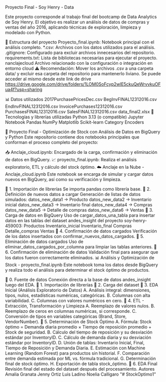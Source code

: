 Proyecto Final - Soy Henry - Data 

Este proyecto corresponde al trabajo final del bootcamp de Data Analytics de Soy Henry. El objetivo es realizar un análisis de datos de compras y ventas del año 2016, aplicando técnicas de exploración, limpieza y modelado con Python.

📁 Estructura del proyecto
Proyecto_final.ipynb: Notebook principal con el análisis completo.
*.csv: Archivos con los datos utilizados para el análisis.
.gitignore: Configurado para excluir archivos innecesarios del repositorio.
requirements.txt: Lista de bibliotecas necesarias para ejecutar el proyecto.
nanclajecloud Archivo relacionado con la configuración o integración en entorno cloud
⚠️ Recomendación: Mover los archivos .csv a una carpeta data/ y excluir esa carpeta del repositorio para mantenerlo liviano.
Se puede acceder al mismo desde este link de drive https://drive.google.com/drive/folders/1LOM0SoFcyp2wlE5ckuQeWrvvkuOFua4f?usp=sharing


📊 Datos utilizados
2017PurchasePricesDec.csv
BegInvFINAL12312016.csv
EndInvFINAL12312016.csv
InvoicePurchases12312016.csv
PurchasesFINAL12312016.csv
SalesFINAL12312016.csv
data_final2.xlsx
🧪 Tecnologías y librerías utilizadas
Python 3.13 (o compatible)
Jupyter Notebook
Pandas
NumPy
Matplotlib
Scikit-learn
Category Encoders

🧠 Proyecto Final - Optimización de Stock con Análisis de Datos en BigQuery y Python
Este repositorio contiene dos notebooks principales que conforman el proceso completo del proyecto:

📥 Anclaje_cloud.ipynb: Encargado de la carga, confirmación y eliminación de datos en BigQuery.
📈 proyecto_final.ipynb: Realiza el análisis exploratorio, ETL y cálculo del stock óptimo.
☁️ Anclaje en la Nube - Anclaje_cloud.ipynb
Este notebook se encarga de simular y cargar datos nuevos en BigQuery, así como su verificación y limpieza.

🔹 1. Importación de librerías
Se importa pandas como librería base.
🔹 2. Definición de nuevos datos a cargar
Generación de listas de datos simulados:
datos_new_data1 → Producto
datos_new_data2 → Inventario inicial
datos_new_data3 → Inventario final
datos_new_data4 → Compras
datos_new_data5 → Detalle de compras
datos_new_data6 → Ventas
🔹 3. Carga de datos en BigQuery
Uso de cargar_datos_una_tabla para insertar datos en las tablas del dataset andes_insight del proyecto soy-henry-459003:
Productos
Inventario_inicial
Inventario_final
Compras
Detalle_compras
Ventas
🔹 4. Confirmación de datos cargados
Verificación de los datos insertados con confirmar_nuevos_datos_cargados.
🔹 5. Eliminación de datos cargados
Uso de eliminar_datos_cargados_por_columna para limpiar las tablas anteriores.
🔹 6. Confirmación de eliminación de datos
Validación final para asegurar que los datos fueron correctamente eliminados.
📊 Análisis y Optimización de Stock - proyecto_final.ipynb
Este notebook toma los datos desde BigQuery y realiza todo el análisis para determinar el stock óptimo de productos.

🔹 0. Fuente de datos
Conexión directa a la base de datos andes_insight luego del EDA.
🔹 1. Importación de librerías
🔹 2. Carga del dataset
🔹 3. EDA Inicial (Análisis Exploratorio de Datos)
A. Análisis integral: dimensiones, tipos, nulos, estadísticas numéricas, categóricas.
B. Columnas con alta variabilidad.
C. Columnas con valores numéricos en cero.
🔹 4. ETL - Extracción, Transformación y Limpieza
A. Reemplazo de valores nulos.
B. Reemplazo de ceros en columnas numéricas, si corresponde.
C. Conversión de tipos en variables categóricas (Brand, Store, VendorNumber).
🔹 5. Determinación de Stock Óptimo
A. Fórmula: Stock óptimo = Demanda diaria promedio × Tiempo de reposición promedio + Stock de seguridad.
B. Cálculo del tiempo de reposición y su desviación estándar por InventoryID.
C. Cálculo de demanda diaria y su desviación estándar por InventoryID.
D. Unión de tablas: Inventario Inicial, Final, Tiempo de Reposición y Demanda Diaria.
E. Estimación con Machine Learning (Random Forest) para productos sin historial.
F. Comparación entre demanda estimada por ML vs. fórmula tradicional.
G. Determinación final de stock óptimo.
H. Exportación de tabla stock_óptimo.
🔹 6. EDA Final
Revisión final del estado del dataset después del procesamiento.
Autores
Amalia Granata
Jenny Ortiz
Luis Ladino
Noelia Calligaro
"# StockOptimo1"  
